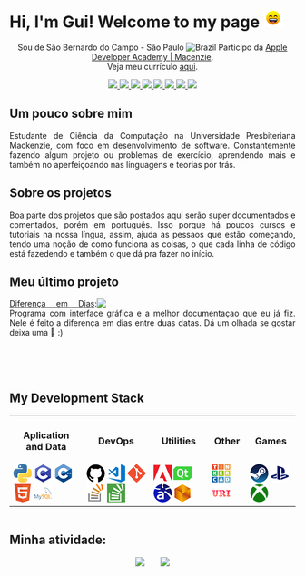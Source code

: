 # Hi, I'm Gui! Welcome to my page <img src="https://raw.githubusercontent.com/Gui25Reis/Gui25Reis/main/_images/_gifs/smile.gif" width="35px"/>

<!-- Introdução -->
<p align="center">
    Sou de São Bernardo do Campo - São Paulo <img width="16" src="https://www.flaticon.com/svg/static/icons/svg/197/197386.svg" alt="Brazil" /> Participo da <a href="https://developeracademy.mackenzie.br/">Apple Developer Academy | Macenzie</a>.<br/>Veja meu currículo <a href="https://github.com/Gui25Reis/Gui25Reis/blob/main/Curriculo.pdf">aqui</a>.
</p>

<!-- Redes sociais -->
<p align="center">
<!-- Twitter -->
    <a href="https://twitter.com/Kings_25G">
        <img src="https://img.shields.io/badge/Twitter-1da1f2?&style=flat-square&logo=twitter&logoColor=white" />
    </a>
<!-- Instagram -->
    <a href="https://www.instagram.com/kings_25g/">
        <img src="https://img.shields.io/badge/Instagram-c13584?&style=flat-square&logo=instagram&logoColor=white" />
    </a>
<!-- Facebook -->
    <a href="https://www.facebook.com/kings25g/">
        <img src="https://img.shields.io/badge/Facebook-3b5998?&style=flat-square&logo=facebook&logoColor=white" />
    </a>
<!-- Gmail -->
    <a href="mailto:gui.sreis25@gmail.com?subject=Olá%20Gui">
        <img src="https://img.shields.io/badge/Gmail-bb001b?&style=flat-square&logo=gmail&logoColor=white" />
    </a>
<!-- Linkedin -->
    <a href="https://www.linkedin.com/in/guilherme-reis-27583a1b7/">
        <img src="https://img.shields.io/badge/Linkedin-0e76a8?&style=flat-square&logo=linkedin&logoColor=white" />
    </a>
<!-- Reddit -->
    <a href="https://www.reddit.com/user/kings_25g">
        <img src="https://img.shields.io/badge/Reddit-ff4500?&style=flat-square&logo=Reddit&logoColor=white" />
    </a>
<!-- Discord -->
    <a href="https://discord.gg/yBVRm7x">
        <img src="https://img.shields.io/badge/Discord-7289da?&style=flat-square&logo=Discord&logoColor=white" />
    </a>
<!-- Spotify -->
    <a href="https://open.spotify.com/user/guui_reeis">
        <img src="https://img.shields.io/badge/Spotify-1db954?&style=flat-square&logo=Spotify&logoColor=white" />
    </a>
</p>

## Um pouco sobre mim
<p align="justify">
    Estudante de Ciência da Computação na Universidade Presbiteriana Mackenzie, com foco em desenvolvimento de software. Constantemente fazendo algum projeto ou problemas de exercício, aprendendo mais e também no aperfeiçoando nas linguagens e teorias por trás.
</p>

## Sobre os projetos
<p align="justify">
    Boa parte dos projetos que são postados aqui serão super documentados e comentados, porém em português. Isso porque há poucos cursos e tutoriais na nossa língua, assim, ajuda as pessaos que estão começando, tendo uma noção de como funciona as coisas, o que cada linha de código está fazedendo e também o que dá pra fazer no início.
</p>

<!-- Último projeto -->

## Meu último projeto 
<div>
 <img align="right" width="350px" src="https://github.com/Gui25Reis/Diferenca-em-dias/blob/master/arquivos/_documentacao/video-explicativo/video-gif.gif"/>
 <p style="text-align: justify;", align="justify">
 <a href="https://github.com/Gui25Reis/Diferenca-em-dias">Diferença em Dias</a>: Programa com interface gráfica e a melhor documentaçao que eu já fiz. Nele é feito a diferença em dias entre duas datas. Dá um olhada se gostar deixa uma 🌟 :)
 </p>
</div>

<br/><br/><br/>

## My Development Stack

<!-- Criando a tabela -->
<table align="center" style="margin: 0px auto;">
    <tr>
        <td><h3 align="center">Aplication and Data</h3></td>
        <td><h3 align="center">DevOps</h3></td>
        <td><h3 align="center">Utilities</h3></td>
        <td><h3 align="center">Other</h3></td>
        <td><h3 align="center">Games</h3></td>
    </tr>
    <tr>
        <td>
            <a href="https://www.python.org/"><img src="https://github.com/Gui25Reis/Gui25Reis/blob/main/_images/_icons/Pyhon-quadrada.png"/></a>
            <a href="https://pt.wikipedia.org/wiki/C_(linguagem_de_programa%C3%A7%C3%A3o)"><img src="https://github.com/Gui25Reis/Gui25Reis/blob/main/_images/_icons/C-quadrada.png"/></a>
            <a href="https://pt.wikipedia.org/wiki/C%2B%2B"><img src="https://github.com/Gui25Reis/Gui25Reis/blob/main/_images/_icons/Cpp-quadrada.png"/></a>
            <a href="https://pt.wikipedia.org/wiki/HTML"><img src="https://github.com/Gui25Reis/Gui25Reis/blob/main/_images/_icons/HTML-quadrado.png"/></a>
            <a href="https://www.mysql.com/"><img src="https://github.com/Gui25Reis/Gui25Reis/blob/main/_images/_icons/MySQL-png.png"/></a>
        </td>
        <td>
            <a href="https://github.com/Gui25Reis"><img src="https://github.com/Gui25Reis/Gui25Reis/blob/main/_images/_icons/GitHub-quadrado.png"/></a>
            <a href="https://code.visualstudio.com/"><img src="https://github.com/Gui25Reis/Gui25Reis/blob/main/_images/_icons/VsCode-quadrado.png"/></a>
            <a href="https://git-scm.com/"><img src="https://github.com/Gui25Reis/Gui25Reis/blob/main/_images/_icons/Git-quadrada.png"/></a>
            <a href="https://stackoverflow.com/users/13974761/gui-reis"><img src="https://github.com/Gui25Reis/Gui25Reis/blob/main/_images/_icons/Stackoverflow-png.png"/></a>
            <a href="https://pt.stackoverflow.com/users/177439/gui-reis"><img src="https://github.com/Gui25Reis/Gui25Reis/blob/main/_images/_icons/Stackoverflow-pt-quadrado.png"/></a>
        </td>
        <td>
            <a href="https://www.behance.net/guilhermereis23"><img src="https://github.com/Gui25Reis/Gui25Reis/blob/main/_images/_icons/Adobe-quadrado.png"/></a>
            <a href="https://www.qt.io/"><img src="https://github.com/Gui25Reis/Gui25Reis/blob/main/_images/_icons/QtDesigner-png.png"/></a>
            <a href="https://astah.net/downloads/"><img src="https://github.com/Gui25Reis/Gui25Reis/blob/main/_images/_icons/Astah-quadrado.png"/></a>
            <a href="https://www.bizagi.com/pt/plataforma/modeler"><img src="https://github.com/Gui25Reis/Gui25Reis/blob/main/_images/_icons/Bizage-quadrado.png"/></a>
        </td>
        <td>
            <a href="https://www.tinkercad.com/users/4f5dpZ494Qs-kings25g?category=circuits&sort=likes&view_mode=default"><img src="https://github.com/Gui25Reis/Gui25Reis/blob/main/_images/_icons/Tinkercad-png.png"/></a>
            <a href="https://www.urionlinejudge.com.br/judge/pt/profile/318386"><img src="https://github.com/Gui25Reis/Gui25Reis/blob/main/_images/_icons/URI-quadrado.png"/></a>
        </td>
        <td>
            <a href="https://steamcommunity.com/profiles/76561198153890625/"><img src="https://github.com/Gui25Reis/Gui25Reis/blob/main/_images/_icons/Steam-quadrado.png"/></a>
            <a href="https://my.playstation.com/profile/Gui25Reis"><img src="https://github.com/Gui25Reis/Gui25Reis/blob/main/_images/_icons/Playstation-quadrado.png"/></a>
            <a href="https://account.xbox.com/pt-br/profile?gamertag=SummerlyCard7"><img src="https://github.com/Gui25Reis/Gui25Reis/blob/main/_images/_icons/Xbox-quadrada.png"/></a>
        </td>
    </tr>
</table>

<br/>

## Minha atividade:
<p align="center">
    <img src="https://github-readme-stats.vercel.app/api?username=gui25reis&show_icons=true&theme=onedark" width="420px"/>&nbsp;&nbsp;&nbsp;&nbsp;&nbsp;&nbsp;
    <img src= "https://github-readme-stats.vercel.app/api/top-langs/?username=gui25reis&amp;theme=dark&layout=compact"/>

</p>
